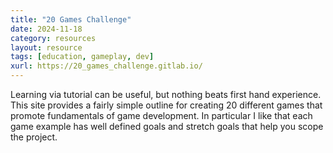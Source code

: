 ```yaml
---
title: "20 Games Challenge"
date: 2024-11-18
category: resources
layout: resource
tags: [education, gameplay, dev]
xurl: https://20_games_challenge.gitlab.io/
---
```


Learning via tutorial can be useful, but nothing beats first hand experience. This site provides a fairly simple outline for creating 20 different games that promote fundamentals of game development. In particular I like that each game example has well defined goals and stretch goals that help you scope the project.